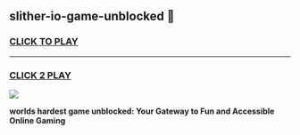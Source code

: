 
## slither-io-game-unblocked 👋
<h3>
<a href="https://premium.freeplayer.one?title=slither-io-game-unblocked&ref=14F">CLICK TO PLAY</a></h3>
<hr>

<h3>
<a href="https://premium.freeplayer.one?title=slither-io-game-unblocked&ref=14F">CLICK 2 PLAY</a>
  
</h3>

<a href="https://premium.freeplayer.one?title=slither-io-game-unblocked&ref=12F/"><img src="https://clearcache.store/games.png"></a>


**worlds hardest game unblocked: Your Gateway to Fun and Accessible Online Gaming**
